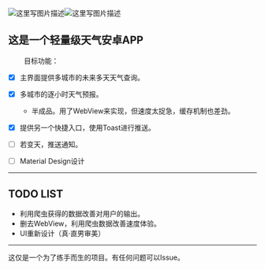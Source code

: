 ![这里写图片描述](http://img.blog.csdn.net/20170802011310672?watermark/2/text/aHR0cDovL2Jsb2cuY3Nkbi5uZXQvWEdMMTU2OTM0OA==/font/5a6L5L2T/fontsize/400/fill/I0JBQkFCMA==/dissolve/70/gravity/SouthEast)![这里写图片描述](http://img.blog.csdn.net/20170802011414894?watermark/2/text/aHR0cDovL2Jsb2cuY3Nkbi5uZXQvWEdMMTU2OTM0OA==/font/5a6L5L2T/fontsize/400/fill/I0JBQkFCMA==/dissolve/70/gravity/SouthEast)
## 这是一个轻量级天气安卓APP ##
　　
目标功能：

 - [x] 主界面提供多城市的未来多天天气查询。 
 - [x] 多城市的逐小时天气预报。
    - 半成品。用了WebView来实现，但速度太捉急，缓存机制也差劲。
 - [x] 提供另一个快捷入口，使用Toast进行推送。
 - [ ] 若变天，推送通知。
 - [ ] Material Design设计


----------

## TODO LIST ##

 - 利用爬虫获得的数据改善对用户的输出。
 - 删去WebView，利用爬虫数据改善速度体验。
 - UI重新设计（真·直男审美）

----
这仅是一个为了练手而生的项目。有任何问题可以Issue。
